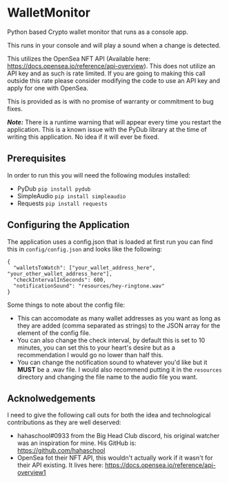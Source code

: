 # WalletMonitor
Python based Crypto wallet monitor that runs as a console app. 

This runs in your console and will play a sound when a change is detected.

This utilizes the OpenSea NFT API (Available here: https://docs.opensea.io/reference/api-overview). This does not utilize an API key and as such is rate limited. If you are going to making this call outside this rate please consider modifying the code to use an API key and apply for one with OpenSea.

This is provided as is with no promise of warranty or commitment to bug fixes. 

***Note:*** There is a runtime warning that will appear every time you restart the application. This is a known issue with the PyDub library at the time of writing this application. No idea if it will ever be fixed.

## Prerequisites
In order to run this you will need the following modules installed:
 - PyDub `pip install pydub`
 - SimpleAudio `pip install simpleaudio`
 - Requests `pip install requests`


## Configuring the Application
The application uses a config.json that is loaded at first run you can find this in `config/config.json` and looks like the following:

```
{
  "walletsToWatch": ["your_wallet_address_here", "your_other_wallet_address_here"],
  "checkIntervalInSeconds": 600,
  "notificationSound": "resources/hey-ringtone.wav"
}

```
Some things to note about the config file:
- This can accomodate as many wallet addresses as you want as long as they are added (comma separated as strings) to the JSON array for the element of the config file. 
- You can also change the check interval, by default this is set to 10 minutes, you can set this to your heart's desire but as a recommendation I would go no lower than half this.
- You can change the notification sound to whatever you'd like but it **MUST** be a .wav file. I would also recommend putting it in the `resources` directory and changing the file name to the audio file you want.

## Acknolwedgements
I need to give the following call outs for both the idea and technological contributions as they are well deserved:
- hahaschool#0933 from the Big Head Club discord, his original watcher was an inspiration for mine. His GitHub is: https://github.com/hahaschool
- OpenSea fot their NFT API, this wouldn't actually work if it wasn't for their API existing. It lives here: https://docs.opensea.io/reference/api-overview1

